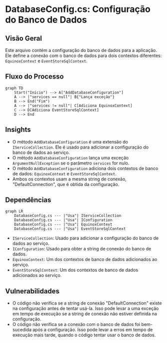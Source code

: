 # DatabaseConfig.cs: Configuração do Banco de Dados

## Visão Geral
Este arquivo contém a configuração do banco de dados para a aplicação. Ele define a conexão com o banco de dados para dois contextos diferentes: `EquinoxContext` e `EventStoreSqlContext`.

## Fluxo do Processo
```mermaid
graph TD
    Start("Início") --> A["AddDatabaseConfiguration"]
    A --> |"services == null"| B{"Lança exceção"}
    B --> End("Fim")
    A --> |"services != null"| C[Adiciona EquinoxContext]
    C --> D[Adiciona EventStoreSqlContext]
    D --> End
```

## Insights
- O método `AddDatabaseConfiguration` é uma extensão do `IServiceCollection`. Ele é usado para adicionar a configuração do banco de dados ao serviço.
- O método `AddDatabaseConfiguration` lança uma exceção `ArgumentNullException` se o parâmetro `services` for nulo.
- O método `AddDatabaseConfiguration` adiciona dois contextos de banco de dados: `EquinoxContext` e `EventStoreSqlContext`.
- Ambos os contextos usam a mesma string de conexão, "DefaultConnection", que é obtida da configuração.

## Dependências
```mermaid
graph LR
    DatabaseConfig.cs --- |"Usa"| IServiceCollection
    DatabaseConfig.cs --- |"Usa"| IConfiguration
    DatabaseConfig.cs --- |"Usa"| EquinoxContext
    DatabaseConfig.cs --- |"Usa"| EventStoreSqlContext
```
- `IServiceCollection`: Usado para adicionar a configuração do banco de dados ao serviço.
- `IConfiguration`: Usado para obter a string de conexão do banco de dados.
- `EquinoxContext`: Um dos contextos de banco de dados adicionados ao serviço.
- `EventStoreSqlContext`: Um dos contextos de banco de dados adicionados ao serviço.

## Vulnerabilidades
- O código não verifica se a string de conexão "DefaultConnection" existe na configuração antes de tentar usá-la. Isso pode levar a uma exceção em tempo de execução se a string de conexão não estiver definida na configuração.
- O código não verifica se a conexão com o banco de dados foi bem-sucedida após a configuração. Isso pode levar a erros em tempo de execução mais tarde, quando o código tentar usar o banco de dados.